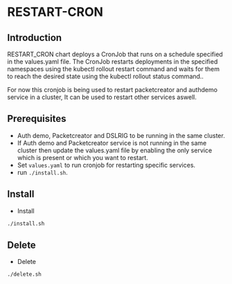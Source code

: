 # RESTART-CRON

## Introduction
RESTART_CRON chart deploys a CronJob that runs on a schedule specified in the values.yaml file. The CronJob restarts deployments in the specified namespaces using the kubectl rollout restart command and waits for them to reach the desired state using the kubectl rollout status command..

For now this cronjob is being used to restart packetcreator and authdemo service in a cluster, It can be used to restart other services aswell.

## Prerequisites
* Auth demo, Packetcreator and DSLRIG to be running in the same cluster.
* If Auth demo and Packetcreator service is not running in the same cluster then update the values.yaml file by enabling the only service which is present or which you want to restart.
* Set `values.yaml` to run cronjob for restarting specific services.
* run `./install.sh`.

## Install
* Install
```sh
./install.sh
```

## Delete
* Delete
```sh
./delete.sh
```
